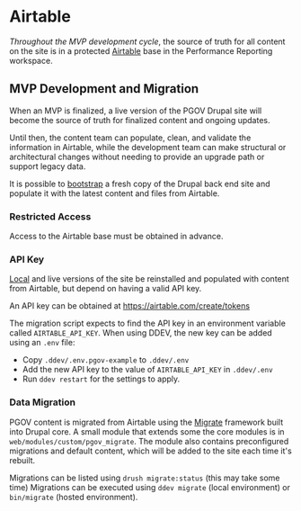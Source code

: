 # Airtable

_Throughout the MVP development cycle_, the source of truth for all content on the
site is in a protected [Airtable](https://airtable.com) base in the Performance
Reporting workspace.

## MVP Development and Migration

When an MVP is finalized, a live version of the PGOV Drupal site will become
the source of truth for finalized content and ongoing updates.

Until then, the content team can populate, clean, and validate the information
in Airtable, while the development team can make structural or architectural
changes without needing to provide an upgrade path or support legacy data.

It is possible to [bootstrap](../local) a fresh copy of the Drupal back end site
and populate it with the latest content and files from Airtable.

### Restricted Access

Access to the Airtable base must be obtained in advance.

### API Key

[Local](../local) and live versions of the site be reinstalled and populated
with content from Airtable, but depend on having a valid API key.

An API key can be obtained at https://airtable.com/create/tokens

The migration script expects to find the API key in an environment variable
called `AIRTABLE_API_KEY`. When using DDEV, the new key can be added using an
`.env` file:

* Copy `.ddev/.env.pgov-example` to `.ddev/.env`
* Add the new API key to the value of `AIRTABLE_API_KEY` in `.ddev/.env`
* Run `ddev restart` for the settings to apply.

### Data Migration

PGOV content is migrated from Airtable using the [Migrate](https://www.drupal.org/docs/core-modules-and-themes/core-modules/migrate-module)
framework built into Drupal core. A small module that extends some the core
modules is in `web/modules/custom/pgov_migrate`. The module also contains
preconfigured migrations and default content, which will be added to the site
each time it's rebuilt.

Migrations can be listed using `drush migrate:status` (this may take some time)
Migrations can be executed using `ddev migrate` (local environment) or
`bin/migrate` (hosted environment).
